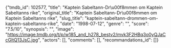 {"tmdb_id": 102577, "title": "Kaptein Sabeltann-Dr\u00f8mmen om Kaptein Sabeltanns rike", "original_title": "Kaptein Sabeltann-Dr\u00f8mmen om Kaptein Sabeltanns rike", "slug_title": "kaptein-sabeltann-drommen-om-kaptein-sabeltanns-rike", "date": "1998-07-12", "genre": "", "score": "7.5/10", "synopsis": "", "image": "https://image.tmdb.org/t/p/w185_and_h278_bestv2/mvk3F2HBq3o0yQJaCcGltQ13JsC.jpg", "actors": [], "comments": [], "recommandations_id": []}